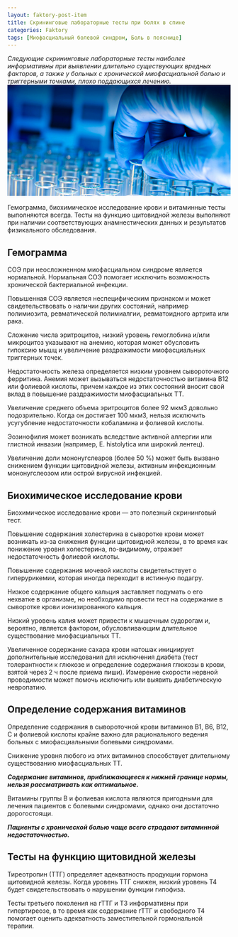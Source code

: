 ```yaml
---
layout: faktory-post-item
title: Скрининговые лабораторные тесты при болях в спине
categories: Faktory
tags: [Миофасциальный болевой синдром, Боль в пояснице]
---
```


*Следующие скрининговые лабораторные тесты наиболее информативны при выявлении длительно существующих вредных факторов, а также у больных с хронической миофасциальной болью и триггерными точками, плохо поддающихся лечению.*
![факторы](/images/factory/other/lab.jpg)

Гемограмма, биохимическое исследование крови и витаминные тесты выполняются всегда. Тесты на функцию щитовидной железы выполняют при наличии соответствующих анамнестических данных и результатов физикального обследования.

## Гемограмма
СОЭ при неосложненном миофасциальном синдроме является нормальной. Нормальная СОЭ помогает исключить возможность хронической бактериальной инфекции. 

Повышенная СОЭ является неспецифическим признаком и может свидетельствовать о наличии других состояний, например полимиозита, ревматической полимиалгии, ревматоидного артрита или рака.

Сложение числа эритроцитов, низкий уровень гемоглобина и/или микроцитоз указывают на анемию, которая может обусловить гипоксию мышц и увеличение раздражимости миофасциальных триггерных точек. 

Недостаточность железа определяется низким уровнем сывороточного ферритина. Анемия может вызываться недостаточностью витамина В12 или фолиевой кислоты, причем каждое из этих состояний вносит свой вклад в повышение раздражимости миофасциальных ТТ. 

Увеличение среднего объема эритроцитов более 92 мкм3 довольно подозрительно. Когда он достигает 100 мкм3, нельзя исключить усугубление недостаточности кобаламина и фолиевой кислоты.

Эозинофилия может возникать вследствие активной аллергии или глистной инвазии (например, Е. histolytica или широкий лентец).

Увеличение доли мононугслеаров (более 50 %) может быть вызвано снижением функции щитовидной железы, активным инфекционным мононугслеозом или острой вирусной инфекцией.

## Биохимическое исследование крови
Биохимическое исследование крови — это полезный скрининговый тест. 

Повышение содержания холестерина в сыворотке крови может возникать из-за снижения функции щитовидной железы, в то время как понижение уровня холестерина, по-видимому, отражает недостаточность фолиевой кислоты. 

Повышение содержания мочевой кислоты свидетельствует о гиперурикемии, которая иногда переходит в истинную подагру. 

Низкое содержание общего кальция заставляет подумать о его нехватке в организме, но необходимо провести тест на содержание в сыворотке крови ионизированного кальция.

Низкий уровень калия может привести к мышечным судорогам и, вероятно, является фактором, обусловливающим длительное существование миофасциальных ТТ.

Увеличенное содержание сахара крови натошак инициирует дополнительные исследования для исключения диабета (тест толерантности к глюкозе и определение содержания глюкозы в крови, взятой через 2 ч после приема пиши). Измерение скорости нервной проводимости может помочь исключить или выявить диабетическую невропатию.

## Определение содержания витаминов
Определение содержания в сывороточной крови витаминов В1, В6, В12, С и фолиевой кислоты крайне важно для рационального ведения больных с миофасциальными болевыми синдромами. 

Снижение уровня любого из этих витаминов способствует длительному существованию миофасциальных ТТ. 

***Содержание витаминов, приближающееся к нижней границе нормы, нельзя рассматривать как оптимальное.*** 

Витамины группы В и фолиевая кислота являются пригодными для лечения пациентов с болевыми синдромами, однако они достаточно дорогостоящи. 

***Пациенты с хронической болью чаще всего страдают витаминной недостаточностью.***

## Тесты на функцию щитовидной железы
Тиреотропин (ТТГ) определяет адекватность продукции гормона щитовидной железы. Когда уровень ТТГ снижен, низкий уровень Т4 будет свидетельствовать о нарушении функции гипофиза.

 Тесты третьего поколения на гТТГ и Т3 информативны при гипертиреозе, в то время как содержание гТТГ и свободного Т4 помогает оценить адекватность заместительной гормональной терапии.



